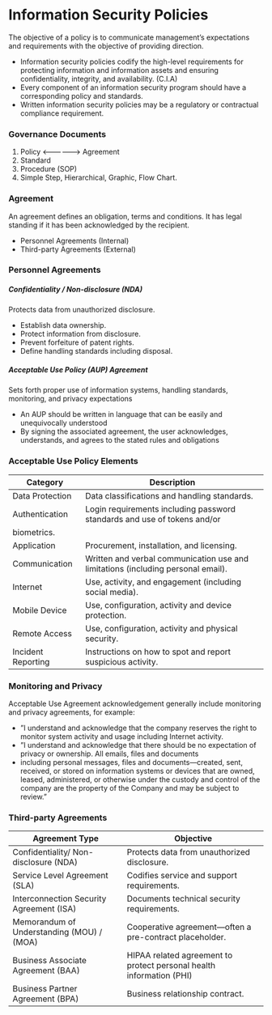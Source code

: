 # Information Security Policies

The objective of a policy is to communicate management’s expectations and requirements with the objective of providing direction.
* Information security policies codify the high-level requirements for protecting information and information assets and ensuring confidentiality, integrity, and availability. (C.I.A)
* Every component of an information security program should have a corresponding policy and standards.
* Written information security policies may be a regulatory or contractual compliance requirement.

### Governance Documents
1. Policy <------> Agreement
2. Standard
3. Procedure (SOP)
4. Simple Step, Hierarchical, Graphic, Flow Chart.

### Agreement
An agreement defines an obligation, terms and conditions. It has legal standing if it has been acknowledged by the recipient.
* Personnel Agreements (Internal)
* Third-party Agreements (External)

### Personnel Agreements
##### Confidentiality / Non-disclosure (NDA)
Protects data from unauthorized disclosure.
* Establish data ownership.
* Protect information from disclosure.
* Prevent forfeiture of patent rights.
* Define handling standards including disposal.

##### Acceptable Use Policy (AUP) Agreement
Sets forth proper use of information systems, handling standards, monitoring, and privacy expectations
* An AUP should be written in language that can be easily and unequivocally understood
* By signing the associated agreement, the user acknowledges, understands, and agrees to the stated rules and obligations

### Acceptable Use Policy Elements
| Category | Description                                         |
|----------|-----------------------------------------------------|
| Data Protection | Data classifications and handling standards. |
| Authentication | Login requirements including password standards and use of tokens and/or
biometrics. |
| Application | Procurement, installation, and licensing. |
| Communication | Written and verbal communication use and limitations (including personal email). |
| Internet | Use, activity, and engagement (including social media). |
| Mobile Device | Use, configuration, activity and device protection. |
| Remote Access | Use, configuration, activity and physical security. |
| Incident Reporting | Instructions on how to spot and report suspicious activity. |

### Monitoring and Privacy

Acceptable Use Agreement acknowledgement generally include monitoring and privacy agreements, for example:
* ”I understand and acknowledge that the company reserves the right to monitor system activity and usage including Internet activity.
* ”I understand and acknowledge that there should be no expectation of privacy or ownership. All emails, files and documents
* including personal messages, files and documents—created, sent, received, or stored on information systems or devices that are owned, leased, administered, or otherwise under the custody and control of the company are the property of the Company and may be subject to review.”

### Third-party Agreements
| Agreement Type                        | Objective                                   |
|---------------------------------------|---------------------------------------------|
| Confidentiality/ Non-disclosure (NDA) | Protects data from unauthorized disclosure. |
| Service Level Agreement (SLA) | Codifies service and support requirements. |
| Interconnection Security Agreement (ISA) | Documents technical security requirements. |
| Memorandum of Understanding (MOU) / (MOA) | Cooperative agreement—often a pre-contract placeholder. |
| Business Associate Agreement (BAA) | HIPAA related agreement to protect personal health information (PHI) |
| Business Partner Agreement (BPA) | Business relationship contract. |
